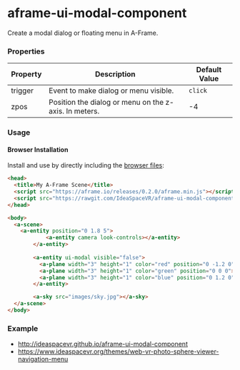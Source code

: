 # aframe-ui-modal-component

Create a modal dialog or floating menu in A-Frame.

### Properties

| Property | Description                                                                               | Default Value |
| --------- | -----------                                                                               | ------------- |
| trigger   | Event to make dialog or menu visible.                                                     | `click`        |
| zpos    | Position the dialog or menu on the z-axis. In meters.                                       | -4             |

### Usage

#### Browser Installation

Install and use by directly including the [browser files](dist):

```html
<head>
  <title>My A-Frame Scene</title>
  <script src="https://aframe.io/releases/0.2.0/aframe.min.js"></script>
  <script src="https://rawgit.com/IdeaSpaceVR/aframe-ui-modal-component/master/dist/aframe-ui-modal-component.min.js"></script>
</head>

<body>
  <a-scene>
    <a-entity position="0 1.8 5">
            <a-entity camera look-controls></a-entity>
        </a-entity>
        
        <a-entity ui-modal visible="false">
          <a-plane width="3" height="1" color="red" position="0 -1.2 0"></a-plane>
          <a-plane width="3" height="1" color="green" position="0 0 0"></a-plane>
          <a-plane width="3" height="1" color="blue" position="0 1.2 0"></a-plane>
        </a-entity>

        <a-sky src="images/sky.jpg"></a-sky>
  </a-scene>
</body>
```

### Example

- http://ideaspacevr.github.io/aframe-ui-modal-component
- https://www.ideaspacevr.org/themes/web-vr-photo-sphere-viewer-navigation-menu
